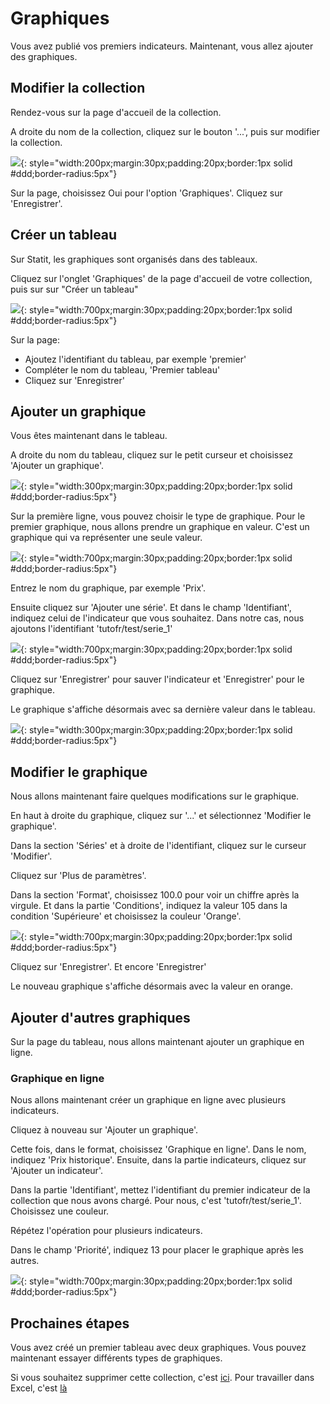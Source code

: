 # Graphiques

Vous avez publié vos premiers indicateurs. Maintenant, vous allez ajouter des graphiques.


## Modifier la collection

Rendez-vous sur la page d'accueil de la collection.

A droite du nom de la collection, cliquez sur le bouton '...', puis sur modifier la collection.

![](/img/publisher-fr_gs_charts_0.png){: style="width:200px;margin:30px;padding:20px;border:1px solid #ddd;border-radius:5px"}

Sur la page, choisissez Oui pour l'option 'Graphiques'. Cliquez sur 'Enregistrer'.


## Créer un tableau

Sur Statit, les graphiques sont organisés dans des tableaux.

Cliquez sur l'onglet 'Graphiques' de la page d'accueil de votre collection, puis sur sur "Créer un tableau"

![](/img/publisher-fr_gs_charts_1.png){: style="width:700px;margin:30px;padding:20px;border:1px solid #ddd;border-radius:5px"}

Sur la page:

- Ajoutez l'identifiant du tableau, par exemple 'premier'
- Compléter le nom du tableau, 'Premier tableau'
- Cliquez sur 'Enregistrer'


## Ajouter un graphique

Vous êtes maintenant dans le tableau.

A droite du nom du tableau, cliquez sur le petit curseur et choisissez 'Ajouter un graphique'.

![](/img/publisher-fr_gs_charts_2.png){: style="width:300px;margin:30px;padding:20px;border:1px solid #ddd;border-radius:5px"}

Sur la première ligne, vous pouvez choisir le type de graphique. Pour le premier graphique, nous allons prendre un graphique en valeur. C'est un graphique qui va représenter une seule valeur.

![](/img/publisher-fr_gs_charts_3.png){: style="width:700px;margin:30px;padding:20px;border:1px solid #ddd;border-radius:5px"}

Entrez le nom du graphique, par exemple 'Prix'.

Ensuite cliquez sur 'Ajouter une série'. Et dans le champ 'Identifiant', indiquez celui de l'indicateur que vous souhaitez. Dans notre cas, nous ajoutons l'identifiant 'tutofr/test/serie_1'

![](/img/publisher-fr_gs_charts_3b.png){: style="width:700px;margin:30px;padding:20px;border:1px solid #ddd;border-radius:5px"}

Cliquez sur 'Enregistrer' pour sauver l'indicateur et 'Enregistrer' pour le graphique.

Le graphique s'affiche désormais avec sa dernière valeur dans le tableau.

![](/img/publisher-fr_gs_charts_4.png){: style="width:300px;margin:30px;padding:20px;border:1px solid #ddd;border-radius:5px"}


## Modifier le graphique

Nous allons maintenant faire quelques modifications sur le graphique.

En haut à droite du graphique, cliquez sur '...' et sélectionnez 'Modifier le graphique'.

Dans la section 'Séries' et à droite de l'identifiant, cliquez sur le curseur 'Modifier'.

Cliquez sur 'Plus de paramètres'.

Dans la section 'Format', choisissez 100.0 pour voir un chiffre après la virgule. Et dans la partie 'Conditions', indiquez la valeur 105 dans la condition 'Supérieure' et choisissez la couleur 'Orange'.

![](/img/publisher-fr_gs_charts_5.png){: style="width:700px;margin:30px;padding:20px;border:1px solid #ddd;border-radius:5px"}

Cliquez sur 'Enregistrer'. Et encore 'Enregistrer'

Le nouveau graphique s'affiche désormais avec la valeur en orange.


## Ajouter d'autres graphiques

Sur la page du tableau, nous allons maintenant ajouter un graphique en ligne.

### Graphique en ligne

Nous allons maintenant créer un graphique en ligne avec plusieurs indicateurs.

Cliquez à nouveau sur 'Ajouter un graphique'.

Cette fois, dans le format, choisissez 'Graphique en ligne'. Dans le nom, indiquez 'Prix historique'. Ensuite, dans la partie indicateurs, cliquez sur 'Ajouter un indicateur'.

Dans la partie 'Identifiant', mettez l'identifiant du premier indicateur de la collection que nous avons chargé. Pour nous, c'est 'tutofr/test/serie_1'. Choisissez une couleur.

Répétez l'opération pour plusieurs indicateurs.

Dans le champ 'Priorité', indiquez 13 pour placer le graphique après les autres.

![](/img/publisher-fr_gs_charts_6.png){: style="width:700px;margin:30px;padding:20px;border:1px solid #ddd;border-radius:5px"}


## Prochaines étapes

Vous avez créé un premier tableau avec deux graphiques. Vous pouvez maintenant essayer différents types de graphiques.

Si vous souhaitez supprimer cette collection, c'est [ici](wrapup.md). Pour travailler dans Excel, c'est [là](/excel/index.md)

